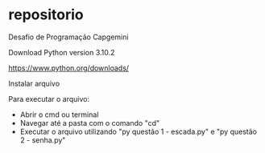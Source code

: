 # repositorio
 Desafio de Programação Capgemini


Download Python version 3.10.2

https://www.python.org/downloads/

Instalar arquivo

Para executar o arquivo:

- Abrir o cmd ou terminal
- Navegar até a pasta com o comando "cd"
- Executar o arquivo utilizando "py questão 1 - escada.py" e "py questão 2 - senha.py"
